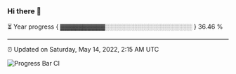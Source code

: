 ### Hi there 👋

⏳ Year progress { ▓▓▓▓▓▓▓▓▓▓░░░░░░░░░░░░░░░░░░░░ } 36.46 %

---

⏰ Updated on Saturday, May 14, 2022, 2:15 AM UTC

![Progress Bar CI](https://github.com/arthurbuhl/arthurbuhl/workflows/Progress%20Bar%20CI/badge.svg)
